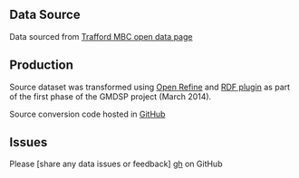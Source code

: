 Data Source
---------------
Data sourced from [Trafford MBC open data page][tmbc]

[tmbc]: http://www.trafford.gov.uk/about-your-council/data-protection/open-data/open-data.aspx

Production
---------------
Source dataset was transformed using [Open Refine][or] and [RDF plugin][ordf] as part of the first phase of the GMDSP project (March 2014).

Source conversion code hosted in [GitHub][ghub]

[or]: http://openrefine.org/
[ordf]: http://refine.deri.ie/
[ghub]: https://github.com/GMDSP-Linked-Data/traffordMBC

Issues
---------------
Please [share any data issues or feedback] [gh] on GitHub

[gh]: https://github.com/GMDSP-Linked-Data/traffordMBC/issues?state=open
